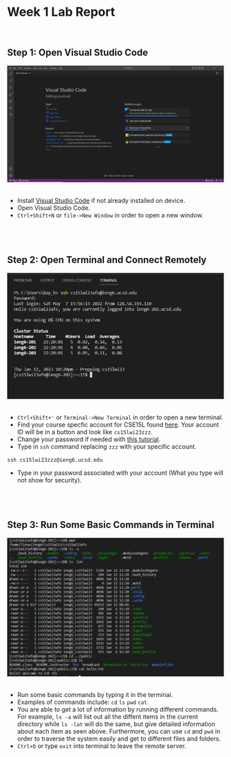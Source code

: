 # Week 1 Lab Report
&nbsp;
&nbsp;

## Step 1: Open Visual Studio Code
![image](images/vscode.PNG)
&nbsp;
* Install [Visual Studio Code](https://code.visualstudio.com/download) if not already installed on device.
* Open Visual Studio Code.
* `Ctrl+Shift+N` or `file->New Window` in order to open a new window.

&nbsp;
&nbsp;
---
## Step 2: Open Terminal and Connect Remotely
![image](images/terminalconnect.PNG)
&nbsp;
* `Ctrl+Shift+'` or `Terminal->New Terminal` in order to open a new terminal.
* Find your course specfic account for CSE15L found [here](https://sdacs.ucsd.edu/~icc/index.php). Your account ID will be in a button and look like `cs15lwi23zzz`.
* Change your password if needed with [this tutorial](https://docs.google.com/document/d/1hs7CyQeh-MdUfM9uv99i8tqfneos6Y8bDU0uhn1wqho/edit).
* Type in `ssh` command replacing `zzz` with your specific account.
```
ssh cs15lwi23zzz@ieng6.ucsd.edu
```
* Type in your password associated with your account (What you type will not show for security).

&nbsp;
&nbsp;
---
## Step 3: Run Some Basic Commands in Terminal
![image](images/runcommands.PNG)
&nbsp;
* Run some basic commands by typing it in the terminal.
* Examples of commands include: `cd` `ls` `pwd` `cat`.
* You are able to get a lot of information by running different commands. For example, `ls -a` will list out all the diffent items in the current directory while `ls -lat` will do the same, but give detailed information about each item as seen above. Furthermore, you can use `cd` and `pwd` in order to traverse the system easily and get to different files and folders.
* `Ctrl+D` or type `exit` into terminal to leave the remote server.
